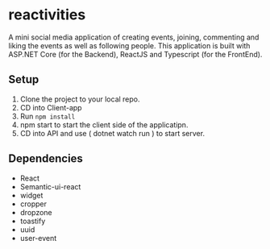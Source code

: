 # reactivities
A mini social media application of creating events, joining, commenting and liking the events as well as following people.
This application is built with ASP.NET Core (for the Backend), ReactJS and Typescript (for the FrontEnd).


## Setup

1. Clone the project to your local repo.
2. CD into Client-app
3. Run `npm install`
4. npm start to start the client side of the applicatipn.
5. CD into API and use ( dotnet watch run ) to start server.


## Dependencies 
* React
* Semantic-ui-react
* widget
* cropper
* dropzone
* toastify
* uuid
* user-event